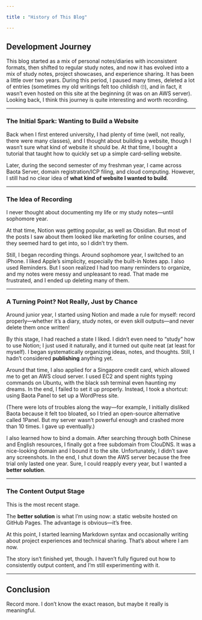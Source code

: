 ```yaml
---

title : "History of This Blog"

---
```


<!--  
## 博客发展历程

博客从一开始的 个人笔记/日记 混杂，格式混杂，到后来的 定期发布 的学习笔记，再到现在的 学习笔记/项目展示/经验分享 模式，历经了差不多2年多。期间停笔很多次，也删了很多很多笔记/日记（有时候看之前写的内容很幼稚🙄），甚至一开始还不是这个站点（aws服务器）。我觉得这些经过挺有意思的，值得一记。

---

### 想要创建网站，萌芽阶段

这个阶段的我刚上大学，时间充裕（并没有，课很多），考虑建一个网站，但是不知道要网站做什么。当时买了一个 建站教程，那是一个教人怎么快速搭建发卡网站的教程。

后面大一下学期，陆续接触到了 宝塔服务器，接触到了域名/网站备案，接触到了 云计算，不过还是没有搞清楚 **要做什么样的网站**。

---

### 记录的思想

我没想过记录自己，也没想过记录自己的学习笔记，直到大二。

当时 Notion 很出名，包括 Obsidian 啥的，但是当时我看太多这类帖子 都像是卖课的，而且看起来入门很难就没有尝试。

不过我也开始 记录 了。那是大二左右，我手机换成了苹果。很喜欢 苹果的简约，尤其是 自带的笔记软件 —— Notes。然后也用 了 Reminder。 后面 发现我记下太多，太多来不及整理的 Reminders,然后发现写的 Notes 也是格式杂乱自己都不想看，心情一度不是很好。删了很多笔记。

---

### 转机？不至于，就是偶然

大概大三，我开始用 Notion,同时规定自己好好记录，不管是记录 日记，还是写 学习笔记，甚至技能输出，写了就不要删了！

到这里已经基本 达到我喜欢的状态了。是的，学 Notion 的过程我都不用写，因为就是随心记，但是 我可能确实和这个软件比较投缘，没怎么学我写得也比较规范（自己看得过去）。然后 就是开始系统整理 各个灵感和思绪，各个笔记。此时还没有考虑过 **输出**。

对了，这时我办了一张新加坡的信用卡。由此申请到了 AWS 的云服务器。利用 EC2 我开始学习搭建网站，Ubuntu 系统 敲命令敲到梦里都是 ssh 的黑色界面，最后还是没成功。走了捷径，用 宝塔面板 直接搭好了 WordPress 网站。

（中途的坑实在太多了，比如我一开始很反感臃肿的宝塔，用了一个开源的 1panel,然后服务器性能不足，奔溃10次。遂作废。）

我又研究了如何 绑定域名。搜索中文/英文互联网良久，最后 申请到了免费的 ClouDNS 家的二级域名，很漂亮的域名，也绑定到了网站。可惜没有存图了。我最终还是注销了 AWS。因为只有一年的免费期。虽然每年都可以重新申请，但还是不如一个 **更好的办法**。

---

### 内容输出阶段

到这一步了，也差不多是最近一段时间的事了。

**更好的办法**，也就是我现在的这个站点，是 Github 的静态托管页面。优点很明显，就是 免费。

此时开始学习 markdown 语法，偶尔也写一下 项目经历和技术分享。到这里就分享差不多结束了。

剩下的下次写。因为如何输出内容，这个没讲完，我也在尝试。

---

## 总结

多多记录吧，我也不知道原因，也许挺有意义的。
-->




## Development Journey

This blog started as a mix of personal notes/diaries with inconsistent formats, then shifted to regular study notes, and now it has evolved into a mix of study notes, project showcases, and experience sharing. It has been a little over two years. During this period, I paused many times, deleted a lot of entries (sometimes my old writings felt too childish 🙄), and in fact, it wasn’t even hosted on this site at the beginning (it was on an AWS server). Looking back, I think this journey is quite interesting and worth recording.

---

### The Initial Spark: Wanting to Build a Website

Back when I first entered university, I had plenty of time (well, not really, there were many classes), and I thought about building a website, though I wasn’t sure what kind of website it should be. At that time, I bought a tutorial that taught how to quickly set up a simple card-selling website.

Later, during the second semester of my freshman year, I came across Baota Server, domain registration/ICP filing, and cloud computing. However, I still had no clear idea of **what kind of website I wanted to build**.

---

### The Idea of Recording

I never thought about documenting my life or my study notes—until sophomore year.

At that time, Notion was getting popular, as well as Obsidian. But most of the posts I saw about them looked like marketing for online courses, and they seemed hard to get into, so I didn’t try them.

Still, I began recording things. Around sophomore year, I switched to an iPhone. I liked Apple’s simplicity, especially the built-in Notes app. I also used Reminders. But I soon realized I had too many reminders to organize, and my notes were messy and unpleasant to read. That made me frustrated, and I ended up deleting many of them.

---

### A Turning Point? Not Really, Just by Chance

Around junior year, I started using Notion and made a rule for myself: record properly—whether it’s a diary, study notes, or even skill outputs—and never delete them once written!

By this stage, I had reached a state I liked. I didn’t even need to “study” how to use Notion; I just used it naturally, and it turned out quite neat (at least for myself). I began systematically organizing ideas, notes, and thoughts. Still, I hadn’t considered **publishing** anything yet.

Around that time, I also applied for a Singapore credit card, which allowed me to get an AWS cloud server. I used EC2 and spent nights typing commands on Ubuntu, with the black ssh terminal even haunting my dreams. In the end, I failed to set it up properly. Instead, I took a shortcut: using Baota Panel to set up a WordPress site.

(There were lots of troubles along the way—for example, I initially disliked Baota because it felt too bloated, so I tried an open-source alternative called 1Panel. But my server wasn’t powerful enough and crashed more than 10 times. I gave up eventually.)

I also learned how to bind a domain. After searching through both Chinese and English resources, I finally got a free subdomain from ClouDNS. It was a nice-looking domain and I bound it to the site. Unfortunately, I didn’t save any screenshots. In the end, I shut down the AWS server because the free trial only lasted one year. Sure, I could reapply every year, but I wanted a **better solution**.

---

### The Content Output Stage

This is the most recent stage.

The **better solution** is what I’m using now: a static website hosted on GitHub Pages. The advantage is obvious—it’s free.

At this point, I started learning Markdown syntax and occasionally writing about project experiences and technical sharing. That’s about where I am now.

The story isn’t finished yet, though. I haven’t fully figured out how to consistently output content, and I’m still experimenting with it.

---

## Conclusion

Record more. I don’t know the exact reason, but maybe it really is meaningful.